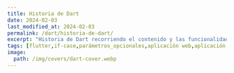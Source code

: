 ```yaml
---
title: Historia de Dart
date: 2024-02-03
last_modified_at: 2024-02-03
permalink: /dart/historia-de-dart/
excerpt: "Historia de Dart recorriendo el contenido y las funcionalidades de sus versiones desde los inicios hasta la versión 3.2 actual incluyendo la integración con Flutter."
tags: [flutter,if-case,parámetros_opcionales,aplicación web,aplicación móvil,javascript]
image:
  path: /img/covers/dart-cover.webp
---
```


